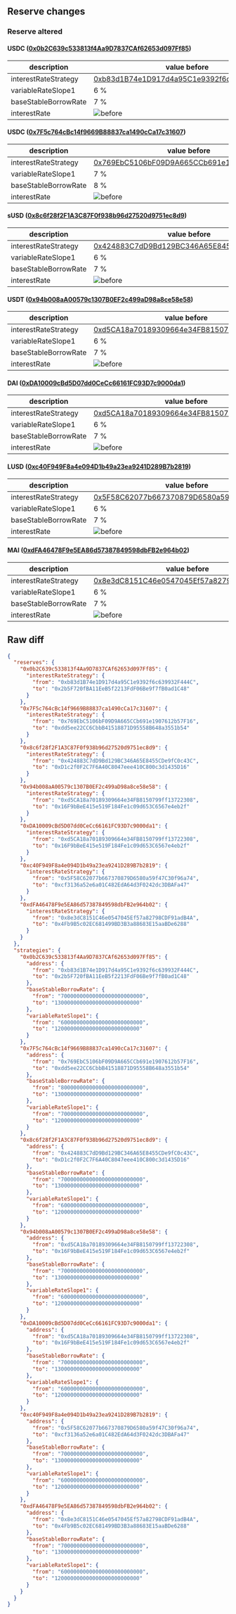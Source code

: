 ## Reserve changes

### Reserve altered

#### USDC ([0x0b2C639c533813f4Aa9D7837CAf62653d097Ff85](https://optimistic.etherscan.io/address/0x0b2C639c533813f4Aa9D7837CAf62653d097Ff85))

| description | value before | value after |
| --- | --- | --- |
| interestRateStrategy | [0xb83d1B74e1D917d4a95C1e9392f6c639932F444C](https://optimistic.etherscan.io/address/0xb83d1B74e1D917d4a95C1e9392f6c639932F444C) | [0x2b5F720fBA11EeB5f2213FdF06Be9f7fB0ad1C48](https://optimistic.etherscan.io/address/0x2b5F720fBA11EeB5f2213FdF06Be9f7fB0ad1C48) |
| variableRateSlope1 | 6 % | 12 % |
| baseStableBorrowRate | 7 % | 13 % |
| interestRate | ![before](/.assets/674d17a62ee62a3043e08a86f4469e4fede11d3a.svg) | ![after](/.assets/f23f96fab886586256a20855ce2dd7a1566267f0.svg) |

#### USDC ([0x7F5c764cBc14f9669B88837ca1490cCa17c31607](https://optimistic.etherscan.io/address/0x7F5c764cBc14f9669B88837ca1490cCa17c31607))

| description | value before | value after |
| --- | --- | --- |
| interestRateStrategy | [0x769EbC5106bF09D9A665CCb691e1907612b57F16](https://optimistic.etherscan.io/address/0x769EbC5106bF09D9A665CCb691e1907612b57F16) | [0xdd5ee22CC6CbbB41518871D95558B648a3551b54](https://optimistic.etherscan.io/address/0xdd5ee22CC6CbbB41518871D95558B648a3551b54) |
| variableRateSlope1 | 7 % | 12 % |
| baseStableBorrowRate | 8 % | 13 % |
| interestRate | ![before](/.assets/30004f8456edabc18f0ed307b8a79983ab437388.svg) | ![after](/.assets/fa415d85cf3a2a1b266d8754e0257240f664acf4.svg) |

#### sUSD ([0x8c6f28f2F1A3C87F0f938b96d27520d9751ec8d9](https://optimistic.etherscan.io/address/0x8c6f28f2F1A3C87F0f938b96d27520d9751ec8d9))

| description | value before | value after |
| --- | --- | --- |
| interestRateStrategy | [0x424883C7dD9Bd129BC346A65E8455CDe9fC0c43C](https://optimistic.etherscan.io/address/0x424883C7dD9Bd129BC346A65E8455CDe9fC0c43C) | [0xD1c2f0F2C7F6A40C8047eee410C800c3d1435D16](https://optimistic.etherscan.io/address/0xD1c2f0F2C7F6A40C8047eee410C800c3d1435D16) |
| variableRateSlope1 | 6 % | 12 % |
| baseStableBorrowRate | 7 % | 13 % |
| interestRate | ![before](/.assets/4c96597d8e0f135353f37321358e767ebe5eb8a8.svg) | ![after](/.assets/0bc8f7175811834d25e2182574a0dfeb42e8738c.svg) |

#### USDT ([0x94b008aA00579c1307B0EF2c499aD98a8ce58e58](https://optimistic.etherscan.io/address/0x94b008aA00579c1307B0EF2c499aD98a8ce58e58))

| description | value before | value after |
| --- | --- | --- |
| interestRateStrategy | [0xd5CA18a70189309664e34FB8150799ff13722308](https://optimistic.etherscan.io/address/0xd5CA18a70189309664e34FB8150799ff13722308) | [0x16F9bBeE415e519F184Fe1c09d653C6567e4eb2f](https://optimistic.etherscan.io/address/0x16F9bBeE415e519F184Fe1c09d653C6567e4eb2f) |
| variableRateSlope1 | 6 % | 12 % |
| baseStableBorrowRate | 7 % | 13 % |
| interestRate | ![before](/.assets/19d720ba733a698f9e5c8714853876f8759c351e.svg) | ![after](/.assets/f97fde975a340ec20a967916a1754eee7309d36f.svg) |

#### DAI ([0xDA10009cBd5D07dd0CeCc66161FC93D7c9000da1](https://optimistic.etherscan.io/address/0xDA10009cBd5D07dd0CeCc66161FC93D7c9000da1))

| description | value before | value after |
| --- | --- | --- |
| interestRateStrategy | [0xd5CA18a70189309664e34FB8150799ff13722308](https://optimistic.etherscan.io/address/0xd5CA18a70189309664e34FB8150799ff13722308) | [0x16F9bBeE415e519F184Fe1c09d653C6567e4eb2f](https://optimistic.etherscan.io/address/0x16F9bBeE415e519F184Fe1c09d653C6567e4eb2f) |
| variableRateSlope1 | 6 % | 12 % |
| baseStableBorrowRate | 7 % | 13 % |
| interestRate | ![before](/.assets/19d720ba733a698f9e5c8714853876f8759c351e.svg) | ![after](/.assets/f97fde975a340ec20a967916a1754eee7309d36f.svg) |

#### LUSD ([0xc40F949F8a4e094D1b49a23ea9241D289B7b2819](https://optimistic.etherscan.io/address/0xc40F949F8a4e094D1b49a23ea9241D289B7b2819))

| description | value before | value after |
| --- | --- | --- |
| interestRateStrategy | [0x5F58C62077b667370879D6580a59f47C30f96a74](https://optimistic.etherscan.io/address/0x5F58C62077b667370879D6580a59f47C30f96a74) | [0xcf3136a52e6a01C482EdA64d3F0242dc3DBAFa47](https://optimistic.etherscan.io/address/0xcf3136a52e6a01C482EdA64d3F0242dc3DBAFa47) |
| variableRateSlope1 | 6 % | 12 % |
| baseStableBorrowRate | 7 % | 13 % |
| interestRate | ![before](/.assets/c497f28ccdc8a6ebf9dd8ec6980e1e7268cd5b81.svg) | ![after](/.assets/e60c240a1aee12ae0d74072cf2946402382bc43f.svg) |

#### MAI ([0xdFA46478F9e5EA86d57387849598dbFB2e964b02](https://optimistic.etherscan.io/address/0xdFA46478F9e5EA86d57387849598dbFB2e964b02))

| description | value before | value after |
| --- | --- | --- |
| interestRateStrategy | [0x8e3dC8151C46e0547045Ef57a82798CDF91adB4A](https://optimistic.etherscan.io/address/0x8e3dC8151C46e0547045Ef57a82798CDF91adB4A) | [0x4Fb9B5c02EC681499BD3B3a88683E15aaBDe6288](https://optimistic.etherscan.io/address/0x4Fb9B5c02EC681499BD3B3a88683E15aaBDe6288) |
| variableRateSlope1 | 6 % | 12 % |
| baseStableBorrowRate | 7 % | 13 % |
| interestRate | ![before](/.assets/a5e6f9a25baf55329b920758daa560c5b8cfd350.svg) | ![after](/.assets/5a3279c8e6dd036533d94165c42801655131ad2e.svg) |

## Raw diff

```json
{
  "reserves": {
    "0x0b2C639c533813f4Aa9D7837CAf62653d097Ff85": {
      "interestRateStrategy": {
        "from": "0xb83d1B74e1D917d4a95C1e9392f6c639932F444C",
        "to": "0x2b5F720fBA11EeB5f2213FdF06Be9f7fB0ad1C48"
      }
    },
    "0x7F5c764cBc14f9669B88837ca1490cCa17c31607": {
      "interestRateStrategy": {
        "from": "0x769EbC5106bF09D9A665CCb691e1907612b57F16",
        "to": "0xdd5ee22CC6CbbB41518871D95558B648a3551b54"
      }
    },
    "0x8c6f28f2F1A3C87F0f938b96d27520d9751ec8d9": {
      "interestRateStrategy": {
        "from": "0x424883C7dD9Bd129BC346A65E8455CDe9fC0c43C",
        "to": "0xD1c2f0F2C7F6A40C8047eee410C800c3d1435D16"
      }
    },
    "0x94b008aA00579c1307B0EF2c499aD98a8ce58e58": {
      "interestRateStrategy": {
        "from": "0xd5CA18a70189309664e34FB8150799ff13722308",
        "to": "0x16F9bBeE415e519F184Fe1c09d653C6567e4eb2f"
      }
    },
    "0xDA10009cBd5D07dd0CeCc66161FC93D7c9000da1": {
      "interestRateStrategy": {
        "from": "0xd5CA18a70189309664e34FB8150799ff13722308",
        "to": "0x16F9bBeE415e519F184Fe1c09d653C6567e4eb2f"
      }
    },
    "0xc40F949F8a4e094D1b49a23ea9241D289B7b2819": {
      "interestRateStrategy": {
        "from": "0x5F58C62077b667370879D6580a59f47C30f96a74",
        "to": "0xcf3136a52e6a01C482EdA64d3F0242dc3DBAFa47"
      }
    },
    "0xdFA46478F9e5EA86d57387849598dbFB2e964b02": {
      "interestRateStrategy": {
        "from": "0x8e3dC8151C46e0547045Ef57a82798CDF91adB4A",
        "to": "0x4Fb9B5c02EC681499BD3B3a88683E15aaBDe6288"
      }
    }
  },
  "strategies": {
    "0x0b2C639c533813f4Aa9D7837CAf62653d097Ff85": {
      "address": {
        "from": "0xb83d1B74e1D917d4a95C1e9392f6c639932F444C",
        "to": "0x2b5F720fBA11EeB5f2213FdF06Be9f7fB0ad1C48"
      },
      "baseStableBorrowRate": {
        "from": "70000000000000000000000000",
        "to": "130000000000000000000000000"
      },
      "variableRateSlope1": {
        "from": "60000000000000000000000000",
        "to": "120000000000000000000000000"
      }
    },
    "0x7F5c764cBc14f9669B88837ca1490cCa17c31607": {
      "address": {
        "from": "0x769EbC5106bF09D9A665CCb691e1907612b57F16",
        "to": "0xdd5ee22CC6CbbB41518871D95558B648a3551b54"
      },
      "baseStableBorrowRate": {
        "from": "80000000000000000000000000",
        "to": "130000000000000000000000000"
      },
      "variableRateSlope1": {
        "from": "70000000000000000000000000",
        "to": "120000000000000000000000000"
      }
    },
    "0x8c6f28f2F1A3C87F0f938b96d27520d9751ec8d9": {
      "address": {
        "from": "0x424883C7dD9Bd129BC346A65E8455CDe9fC0c43C",
        "to": "0xD1c2f0F2C7F6A40C8047eee410C800c3d1435D16"
      },
      "baseStableBorrowRate": {
        "from": "70000000000000000000000000",
        "to": "130000000000000000000000000"
      },
      "variableRateSlope1": {
        "from": "60000000000000000000000000",
        "to": "120000000000000000000000000"
      }
    },
    "0x94b008aA00579c1307B0EF2c499aD98a8ce58e58": {
      "address": {
        "from": "0xd5CA18a70189309664e34FB8150799ff13722308",
        "to": "0x16F9bBeE415e519F184Fe1c09d653C6567e4eb2f"
      },
      "baseStableBorrowRate": {
        "from": "70000000000000000000000000",
        "to": "130000000000000000000000000"
      },
      "variableRateSlope1": {
        "from": "60000000000000000000000000",
        "to": "120000000000000000000000000"
      }
    },
    "0xDA10009cBd5D07dd0CeCc66161FC93D7c9000da1": {
      "address": {
        "from": "0xd5CA18a70189309664e34FB8150799ff13722308",
        "to": "0x16F9bBeE415e519F184Fe1c09d653C6567e4eb2f"
      },
      "baseStableBorrowRate": {
        "from": "70000000000000000000000000",
        "to": "130000000000000000000000000"
      },
      "variableRateSlope1": {
        "from": "60000000000000000000000000",
        "to": "120000000000000000000000000"
      }
    },
    "0xc40F949F8a4e094D1b49a23ea9241D289B7b2819": {
      "address": {
        "from": "0x5F58C62077b667370879D6580a59f47C30f96a74",
        "to": "0xcf3136a52e6a01C482EdA64d3F0242dc3DBAFa47"
      },
      "baseStableBorrowRate": {
        "from": "70000000000000000000000000",
        "to": "130000000000000000000000000"
      },
      "variableRateSlope1": {
        "from": "60000000000000000000000000",
        "to": "120000000000000000000000000"
      }
    },
    "0xdFA46478F9e5EA86d57387849598dbFB2e964b02": {
      "address": {
        "from": "0x8e3dC8151C46e0547045Ef57a82798CDF91adB4A",
        "to": "0x4Fb9B5c02EC681499BD3B3a88683E15aaBDe6288"
      },
      "baseStableBorrowRate": {
        "from": "70000000000000000000000000",
        "to": "130000000000000000000000000"
      },
      "variableRateSlope1": {
        "from": "60000000000000000000000000",
        "to": "120000000000000000000000000"
      }
    }
  }
}
```